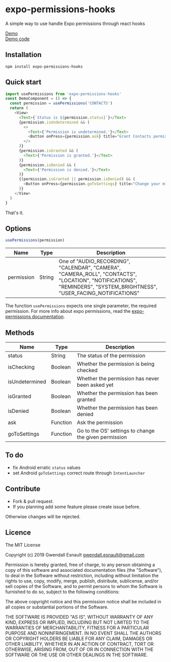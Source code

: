 expo-permissions-hooks
======

A simple way to use handle Expo permissions through react hooks

[Demo](https://expo.io/@gwendall/expo-permissions-hooks)  
[Demo code](https://github.com/gwendall/expo-permissions-hooks-demo)  

## Installation ##

```shell
npm install expo-permissions-hooks
```

## Quick start ##

```javascript
import usePermissions from 'expo-permissions-hooks'
const DemoComponent = () => {
  const permission = usePermissions('CONTACTS')
  return (
    <View>
      <Text>{`Status is ${permission.status}`}</Text>
      {permission.isUndetermined && (
        <>
          <Text>{'Permission is undetermined.'}</Text>
          <Button onPress={permission.ask} title="Grant Contacts permission ?" />
        </>
      )}
      {permission.isGranted && (
        <Text>{'Permission is granted.'}</Text>
      )}
      {permission.isDenied && (
        <Text>{'Permission is denied.'}</Text>
      )}
      {(permission.isGranted || permission.isDenied) && (
        <Button onPress={permission.goToSettings} title="Change your mind ?" />
      )}
    </View>
  )
}
```

That's it.

## Options ##

```javascript
usePermissions(permission)
```

Name | Type | Description
---|---|---
permission | String | One of "AUDIO_RECORDING", "CALENDAR", "CAMERA", "CAMERA_ROLL", "CONTACTS", "LOCATION", "NOTIFICATIONS", "REMINDERS", "SYSTEM_BRIGHTNESS", "USER_FACING_NOTIFICATIONS"

The function `usePermissions` expects one single parameter, the required permission. For more info about expo permissions, read the [expo-permissions documentation](https://docs.expo.io/versions/latest/sdk/permissions/).

## Methods ##

Name | Type | Description
---|---|---
status | String | The status of the permission
isChecking | Boolean | Whether the permission is being checked
isUndetermined | Boolean | Whether the permission has never been asked yet
isGranted | Boolean | Whether the permission has been granted
isDenied | Boolean | Whether the permission has been denied
ask | Function | Ask the permission
goToSettings | Function | Go to the OS' settings to change the given permission

## To do ##

- fix Android erratic `status` values
- set Android `goToSettings` correct route through `IntentLauncher`


## Contribute ##

* Fork & pull request.
* If you planning add some feature please create issue before.

Otherwise changes will be rejected.

## Licence ##

The MIT License

Copyright (c) 2019 Gwendall Esnault gwendall.esnault@gmail.com

Permission is hereby granted, free of charge, to any person obtaining a copy
of this software and associated documentation files (the "Software"), to deal
in the Software without restriction, including without limitation the rights
to use, copy, modify, merge, publish, distribute, sublicense, and/or sell
copies of the Software, and to permit persons to whom the Software is
furnished to do so, subject to the following conditions:

The above copyright notice and this permission notice shall be included in
all copies or substantial portions of the Software.

THE SOFTWARE IS PROVIDED "AS IS", WITHOUT WARRANTY OF ANY KIND, EXPRESS OR
IMPLIED, INCLUDING BUT NOT LIMITED TO THE WARRANTIES OF MERCHANTABILITY,
FITNESS FOR A PARTICULAR PURPOSE AND NONINFRINGEMENT. IN NO EVENT SHALL THE
AUTHORS OR COPYRIGHT HOLDERS BE LIABLE FOR ANY CLAIM, DAMAGES OR OTHER
LIABILITY, WHETHER IN AN ACTION OF CONTRACT, TORT OR OTHERWISE, ARISING FROM,
OUT OF OR IN CONNECTION WITH THE SOFTWARE OR THE USE OR OTHER DEALINGS IN
THE SOFTWARE.
